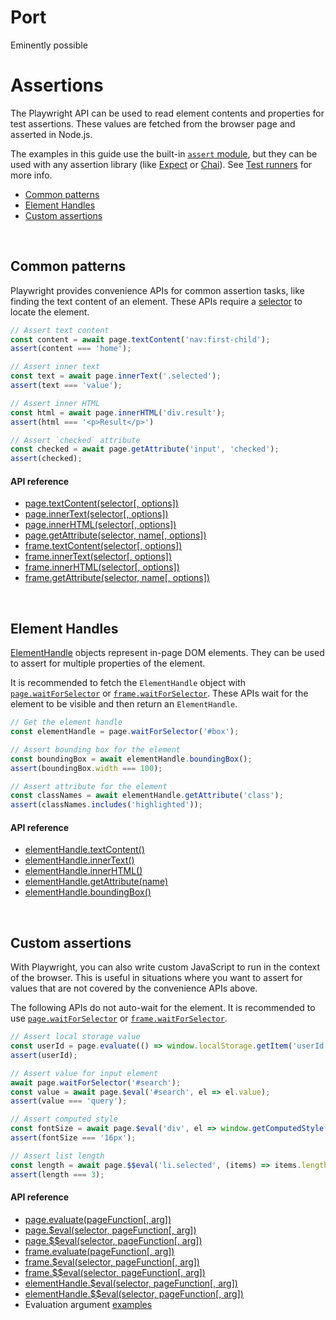 # Port

Eminently possible

# Assertions

The Playwright API can be used to read element contents and properties for test assertions. These values are fetched from the browser page and asserted in
Node.js.

The examples in this guide use the built-in [`assert` module](https://nodejs.org/api/assert.html), but they can be used with any assertion library (like [Expect](https://www.npmjs.com/package/expect) or [Chai](https://www.npmjs.com/package/chai)). See [Test runners](test-runners.md) for more info.

<!-- GEN:toc-top-level -->
- [Common patterns](#common-patterns)
- [Element Handles](#element-handles)
- [Custom assertions](#custom-assertions)
<!-- GEN:stop -->

<br/>

## Common patterns

Playwright provides convenience APIs for common assertion tasks, like finding the
text content of an element. These APIs require a [selector](selectors.md) to locate
the element.

```js
// Assert text content
const content = await page.textContent('nav:first-child');
assert(content === 'home');

// Assert inner text
const text = await page.innerText('.selected');
assert(text === 'value');

// Assert inner HTML
const html = await page.innerHTML('div.result');
assert(html === '<p>Result</p>')

// Assert `checked` attribute
const checked = await page.getAttribute('input', 'checked');
assert(checked);
```

#### API reference

- [page.textContent(selector[, options])](api.md#pagetextcontentselector-options)
- [page.innerText(selector[, options])](api.md#pageinnertextselector-options)
- [page.innerHTML(selector[, options])](api.md#pageinnerhtmlselector-options)
- [page.getAttribute(selector, name[, options])](api.md#pagegetattributeselector-name-options)
- [frame.textContent(selector[, options])](api.md#frametextcontentselector-options)
- [frame.innerText(selector[, options])](api.md#frameinnertextselector-options)
- [frame.innerHTML(selector[, options])](api.md#frameinnerhtmlselector-options)
- [frame.getAttribute(selector, name[, options])](api.md#framegetattributeselector-name-options)

<br/>

## Element Handles

[ElementHandle](api.md#class-elementhandle) objects represent in-page DOM
elements. They can be used to assert for multiple properties of the element.

It is recommended to fetch the `ElementHandle` object with
[`page.waitForSelector`](api.md#pagewaitforselectorselector-options) or
[`frame.waitForSelector`](api.md#framewaitforselectorselector-options). These
APIs wait for the element to be visible and then return an `ElementHandle`.

```js
// Get the element handle
const elementHandle = page.waitForSelector('#box');

// Assert bounding box for the element
const boundingBox = await elementHandle.boundingBox();
assert(boundingBox.width === 100);

// Assert attribute for the element
const classNames = await elementHandle.getAttribute('class');
assert(classNames.includes('highlighted'));
```

#### API reference

- [elementHandle.textContent()](api.md#elementhandletextcontent)
- [elementHandle.innerText()](api.md#elementhandleinnertext)
- [elementHandle.innerHTML()](api.md#elementhandleinnerhtml)
- [elementHandle.getAttribute(name)](api.md#elementhandlegetattributename)
- [elementHandle.boundingBox()](api.md#elementhandleboundingbox)

<br/>

## Custom assertions

With Playwright, you can also write custom JavaScript to run in the context of
the browser. This is useful in situations where you want to assert for values
that are not covered by the convenience APIs above.

The following APIs do not auto-wait for the element. It is recommended to use
[`page.waitForSelector`](api.md#pagewaitforselectorselector-options) or
[`frame.waitForSelector`](api.md#framewaitforselectorselector-options).

```js
// Assert local storage value
const userId = page.evaluate(() => window.localStorage.getItem('userId'));
assert(userId);

// Assert value for input element
await page.waitForSelector('#search');
const value = await page.$eval('#search', el => el.value);
assert(value === 'query');

// Assert computed style
const fontSize = await page.$eval('div', el => window.getComputedStyle(el).fontSize);
assert(fontSize === '16px');

// Assert list length
const length = await page.$$eval('li.selected', (items) => items.length);
assert(length === 3);
```

#### API reference

- [page.evaluate(pageFunction[, arg])](api.md#pageevaluatepagefunction-arg)
- [page.$eval(selector, pageFunction[, arg])](api.md#pageevalselector-pagefunction-arg)
- [page.$$eval(selector, pageFunction[, arg])](api.md#pageevalselector-pagefunction-arg-1)
- [frame.evaluate(pageFunction[, arg])](api.md#frameevaluatepagefunction-arg)
- [frame.$eval(selector, pageFunction[, arg])](api.md#frameevalselector-pagefunction-arg)
- [frame.$$eval(selector, pageFunction[, arg])](api.md#frameevalselector-pagefunction-arg-1)
- [elementHandle.$eval(selector, pageFunction[, arg])](api.md#elementhandleevalselector-pagefunction-arg)
- [elementHandle.$$eval(selector, pageFunction[, arg])](api.md#elementhandleevalselector-pagefunction-arg-1)
- Evaluation argument [examples](api.md#evaluationargument)
